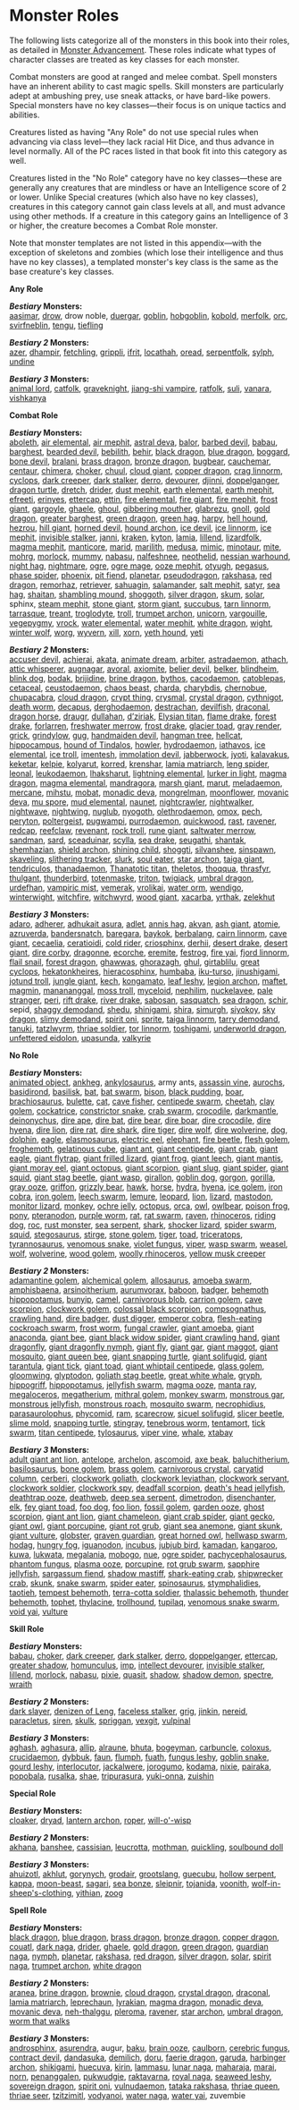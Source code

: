 # Monster Roles

The following lists categorize all of the monsters in this book into their roles, as detailed in [Monster Advancement](monsters/monsterAdvancement). These roles indicate what types of character classes are treated as key classes for each monster.

Combat monsters are good at ranged and melee combat. Spell monsters have an inherent ability to cast magic spells. Skill monsters are particularly adept at ambushing prey, use sneak attacks, or have bard-like powers. Special monsters have no key classes—their focus is on unique tactics and abilities.

Creatures listed as having "Any Role" do not use special rules when advancing via class level—they lack racial Hit Dice, and thus advance in level normally. All of the PC races listed in that book fit into this category as well.

Creatures listed in the "No Role" category have no key classes—these are generally any creatures that are mindless or have an Intelligence score of 2 or lower. Unlike Special creatures (which also have no key classes), creatures in this category cannot gain class levels at all, and must advance using other methods. If a creature in this category gains an Intelligence of 3 or higher, the creature becomes a Combat Role monster.

Note that monster templates are not listed in this appendix—with the exception of skeletons and zombies (which lose their intelligence and thus have no key classes), a templated monster's key class is the same as the base creature's key classes.

**Any Role**

**_Bestiary_ Monsters:**  
 [aasimar](monsters/aasimar#_aasimar), [drow](monsters/drow#_drow), drow noble, [duergar](monsters/duergar#_duergar), [goblin](monsters/goblin#_goblin), [hobgoblin](monsters/hobgoblin#_hobgoblin), [kobold](monsters/kobold#_kobold), [merfolk](monsters/merfolk#_merfolk), [orc](monsters/orc#_orc), [svirfneblin](monsters/svirfneblin#_svirfneblin), [tengu](monsters/tengu#_tengu), [tiefling](monsters/tiefling#_tiefling)

**_Bestiary 2_ Monsters:**  
 [azer](additionalMonsters/azer#_azer), [dhampir](additionalMonsters/dhampir#_dhampir-), [fetchling](additionalMonsters/fetchling#_fetchling), [grippli](additionalMonsters/grippli#_grippli), [ifrit](additionalMonsters/ifrit#_ifrit), [locathah](additionalMonsters/locathah#_locathah), [oread](additionalMonsters/oread#_oread-), [serpentfolk](additionalMonsters/serpentfolk#_serpentfolk), [sylph](additionalMonsters/sylph#_sylph), [undine](additionalMonsters/undine#_undine)

**_Bestiary 3_ Monsters:**  
 [animal lord](bestiary3/animalLord#_animal-lord), [catfolk](bestiary3/catfolk#_catfolk), [graveknight](bestiary3/graveknight#_graveknight), [jiang-shi vampire](bestiary3/vampire#_vampire,-jiang-shi), [ratfolk](bestiary3/ratfolk#_ratfolk), [suli](bestiary3/suli#_suli), [vanara](bestiary3/vanara#_vanara), [vishkanya](bestiary3/vishkanya#_vishkanya)

**Combat Role**

**_Bestiary_ Monsters:**  
 [aboleth](monsters/aboleth#_aboleth), [air elemental](monsters/elemental#_elemental-air), [air mephit](monsters/mephit#_mephit), [astral deva](monsters/angel#_angel-astral-deva), [balor](monsters/demon#_demon-balor), [barbed devil](monsters/devil#_devil-barbed), [babau](monsters/demon#_demon-babau), [barghest](monsters/barghest#_barghest), [bearded devil](monsters/devil#_devil-bearded), [bebilith](monsters/bebilith#_bebilith), [behir](monsters/behir#_behir), [black dragon](monsters/dragon#_chromatic-dragon-black), [blue dragon](monsters/dragon#_chromatic-dragon-blue), [boggard](monsters/boggard#_boggard), [bone devil](monsters/devil#_devil-bone), [bralani](monsters/azata#_azata-bralani), [brass dragon](monsters/dragon#_metallic-dragon-brass), [bronze dragon](monsters/dragon#_metallic-dragon-bronze), [bugbear](monsters/bugbear#_bugbear), [cauchemar](monsters/nightmare#_nightmare-cauchemar), [centaur](monsters/centaur#_centaur), [chimera](monsters/chimera#_chimera), [choker](monsters/choker#_choker), [chuul](monsters/chuul#_chuul), [cloud giant](monsters/giant#_giant-cloud), [copper dragon](monsters/dragon#_metallic-dragon-copper), [crag linnorm](monsters/linnorm#_linnorm-crag), [cyclops](monsters/cyclops#_cyclops), [dark creeper](monsters/darkCreeper#_dark-creeper), [dark stalker](monsters/darkStalker#_dark-stalker), [derro](monsters/derro#_derro), [devourer](monsters/devourer#_devourer), [djinni](monsters/genie#_genie-djinni), [doppelganger](monsters/doppelganger#_doppelganger), [dragon turtle](monsters/dragonTurtle#_dragon-turtle), [dretch](monsters/demon#_demon-dretch), [drider](monsters/drider#_drider), [dust mephit](monsters/mephit#_mephit), [earth elemental](monsters/elemental#_elemental-earth), [earth mephit](monsters/mephit#_mephit), [efreeti](monsters/genie#_genie-efreeti), [erinyes](monsters/devil#_devil-erinyes), [ettercap](monsters/ettercap#_ettercap), [ettin](monsters/ettin#_ettin), [fire elemental](monsters/elemental#_elemental-fire), [fire giant](monsters/giant#_giant-fire), [fire mephit](monsters/mephit#_mephit), [frost giant](monsters/giant#_giant-frost), [gargoyle](monsters/gargoyle#_gargoyle), [ghaele](monsters/azata#_azata-ghaele), [ghoul](monsters/ghoul#_ghoul), [gibbering mouther](monsters/gibberingMouther#_gibbering-mouther), [glabrezu](monsters/demon#_demon-glabrezu), [gnoll](monsters/gnoll#_gnoll), [gold dragon](monsters/dragon#_metallic-dragon-gold), [greater barghest](monsters/barghest#_greater-barghest), [green dragon](monsters/dragon#_chromatic-dragon-green), [green hag](monsters/greenHag#_green-hag), [harpy](monsters/harpy#_harpy), [hell hound](monsters/hellHound#_hell-hound), [hezrou](monsters/demon#_demon-hezrou), [hill giant](monsters/giant#_giant-hill), [horned devil](monsters/devil#_devil-horned), [hound archon](monsters/archon#_archon-hound), [ice devil](monsters/devil#_devil-ice), [ice linnorm](monsters/linnorm#_linnorm-ice), [ice mephit](monsters/mephit#_mephit), [invisible stalker](monsters/invisibleStalker#_invisible-stalker), [janni](monsters/genie#_genie-janni), [kraken](monsters/kraken#_kraken), [kyton](monsters/kyton#_kyton), [lamia](monsters/lamia#_lamia), [lillend](monsters/azata#_azata-lillend), [lizardfolk](monsters/lizardfolk#_lizardfolk), [magma mephit](monsters/mephit#_mephit), [manticore](monsters/manticore#_manticore), [marid](monsters/genie#_genie-marid), [marilith](monsters/demon#_demon-marilith), [medusa](monsters/medusa#_medusa), [mimic](monsters/mimic#_mimic), [minotaur](monsters/minotaur#_minotaur), [mite](monsters/mite#_mite), [mohrg](monsters/mohrg#_mohrg), [morlock](monsters/morlock#_morlock), [mummy](monsters/mummy#_mummy), [nabasu](monsters/demon#_demon-nabasu), [nalfeshnee](monsters/demon#_demon-nalfeshnee), [neothelid](monsters/neothelid#_neothelid), [nessian warhound](monsters/hellHound#_hell-hound-nessian), [night hag](monsters/nightHag#_night-hag), [nightmare](monsters/nightmare#_nightmare), [ogre](monsters/ogre#_ogre), [ogre mage](monsters/oni#_oni-ogre-mage), [ooze mephit](monsters/mephit#_mephit), [otyugh](monsters/otyugh#_otyugh), [pegasus](monsters/pegasus#_pegasus), [phase spider](monsters/phaseSpider#_phase-spider), [phoenix](monsters/phoenix#_phoenix), [pit fiend](monsters/devil#_devil-pit-fiend), [planetar](monsters/angel#_angel-planetar), [pseudodragon](monsters/pseudodragon#_pseudodragon), [rakshasa](monsters/rakshasa#_rakshasa), [red dragon](monsters/dragon#_chromatic-dragon-red), [remorhaz](monsters/remorhaz#_remorhaz), [retriever](monsters/retriever#_retriever), [sahuagin](monsters/sahuagin#_sahuagin), [salamander](monsters/salamander#_salamander), [salt mephit](monsters/mephit#_mephit), [satyr](monsters/satyr#_satyr), [sea hag](monsters/seaHag#_sea-hag), [shaitan](monsters/genie#_genie-shaitan), [shambling mound](monsters/shamblingMound#_shambling-mound), [shoggoth](monsters/shoggoth#_shoggoth), [silver dragon](monsters/dragon#_metallic-dragon-silver), [skum](monsters/skum#_skum), [solar](monsters/angel#_angel-solar), sphinx, [steam mephit](monsters/mephit#_mephit), [stone giant](monsters/giant#_giant-stone), [storm giant](monsters/giant#_giant-storm), [succubus](monsters/demon#_demon-succubus), [tarn linnorm](monsters/linnorm#_linnorm-tarn), [tarrasque](monsters/tarrasque#_tarrasque), [treant](monsters/treant#_treant), [troglodyte](monsters/troglodyte#_troglodyte), [troll](monsters/troll#_troll), [trumpet archon](monsters/archon#_archon-trumpet), [unicorn](monsters/unicorn#_unicorn), [vargouille](monsters/vargouille#_vargouille), [vegepygmy](monsters/vegepygmy#_vegepygmy), [vrock](monsters/demon#_demon-vrock), [water elemental](monsters/elemental#_elemental-water), [water mephit](monsters/mephit#_mephit), [white dragon](monsters/dragon#_chromatic-dragon-white), [wight](monsters/wight#_wight), [winter wolf](monsters/worg#_worg-winter-wolf), [worg](monsters/worg#_worg), [wyvern](monsters/wyvern#_wyvern), [xill](monsters/xill#_xill), [xorn](monsters/xill#_xill), [yeth hound](monsters/yethHound#_yeth-hound), [yeti](monsters/yeti#_yeti)

**_Bestiary 2_ Monsters:**  
 [accuser devil](additionalMonsters/devil#_devil,-accuser), [achierai](additionalMonsters/achaierai#_achaierai), [akata](additionalMonsters/akata#_akata), [animate dream](additionalMonsters/animateDream#_animate-dream), [arbiter](additionalMonsters/inevitable#_inevitable,-arbiter), [astradaemon](additionalMonsters/daemon#_daemon,-astradaemon), [athach](additionalMonsters/athach#_athach), [attic whisperer](additionalMonsters/atticWhisperer#_attic-whisperer), [augnagar](additionalMonsters/qlippoth#_qlippoth,-augnagar), [avoral](additionalMonsters/agathion#_agathion,-avoral), [axiomite](additionalMonsters/axiomite#_axiomite-), [belier devil](additionalMonsters/devil#_devil,-belier), [belker](additionalMonsters/belker#_belker), [blindheim](additionalMonsters/blindheim#_blindheim), [blink dog](additionalMonsters/blinkDog#_blink-dog), [bodak](additionalMonsters/bodak#_bodak), [brijidine](additionalMonsters/azata#_azata,-brijidine), [brine dragon](additionalMonsters/dragon#_primal-dragon,-brine), [bythos](additionalMonsters/aeon#_aeon,-bythos-), [cacodaemon](additionalMonsters/daemon#_daemon,-cacodaemon), [catoblepas](additionalMonsters/catoblepas#_catoblepas), [cetaceal](additionalMonsters/agathion#_agathion,-cetaceal), [ceustodaemon](additionalMonsters/daemon#_daemon,-ceustodaemon), [chaos beast](additionalMonsters/chaosBeast#_chaos-beast), [charda](additionalMonsters/charda#_charda), [charybdis](additionalMonsters/charybdis#_charybdis), [chernobue](additionalMonsters/qlippoth#_qlippoth,-chernobue), [chupacabra](additionalMonsters/chupacabra#_chupacabra), [cloud dragon](additionalMonsters/dragon#_primal-dragon,-cloud), [crypt thing](additionalMonsters/cryptThing#_crypt-thing), [crysmal](additionalMonsters/crysmal#_crysmal), [crystal dragon](additionalMonsters/dragon#_primal-dragon,-crystal), [cythnigot](additionalMonsters/qlippoth#_qlippoth,-cythnigot), [death worm](additionalMonsters/deathWorm#_death-worm), [decapus](additionalMonsters/decapus#_decapus), [derghodaemon](additionalMonsters/daemon#_daemon,-derghodaemon), [destrachan](additionalMonsters/destrachan#_destrachan), [devilfish](additionalMonsters/devilfish#_devilfish), [draconal](additionalMonsters/agathion#_agathion,-draconal), [dragon horse](additionalMonsters/dragonHorse#_dragon-horse), [draugr](additionalMonsters/draugr#_draugr), [dullahan](additionalMonsters/dullahan#_dullahan), [d’ziriak](additionalMonsters/dZiriak#_dziriak-), [Elysian titan](additionalMonsters/titan#_titan,-elysian), [flame drake](additionalMonsters/drake#_drake,-flame), [forest drake](additionalMonsters/drake#_drake,-forest), [forlarren](additionalMonsters/forlarren#_forlarren), [freshwater merrow](additionalMonsters/merrow#_merrow), [frost drake](additionalMonsters/drake#_drake,-frost), [glacier toad](additionalMonsters/toad#_toad,-glacier), [gray render](additionalMonsters/grayRender#_gray-render), [grick](additionalMonsters/grick#_grick), [grindylow](additionalMonsters/grindylow#_grindylow), [gug](additionalMonsters/gug#_gug), [handmaiden devil](additionalMonsters/devil#_devil,-handmaiden), [hangman tree](additionalMonsters/hangmanTree#_hangman-tree), [hellcat](additionalMonsters/hellcat#_hellcat), [hippocampus](additionalMonsters/hippocampus#_hippocampus), [hound of Tindalos](additionalMonsters/houndOfTindalos#_hound-of-tindalos), [howler](additionalMonsters/howler#_howler), [hydrodaemon](additionalMonsters/daemon#_daemon,-hydrodaemon), [iathavos](additionalMonsters/qlippoth#_qlippoth,-iathavos), [ice elemental](additionalMonsters/elemental#_elemental,-ice), [ice troll](additionalMonsters/troll#_troll,-ice), [imentesh](additionalMonsters/protean#_protean,-imentesh), [immolation devil](additionalMonsters/devil#_devil,-immolation), [jabberwock](additionalMonsters/jabberwock#_jabberwock), [jyoti](additionalMonsters/jyoti#_jyoti), [kalavakus](additionalMonsters/demon#_demon,-kalavakus), [keketar](additionalMonsters/protean#_protean,-keketar-), [kelpie](additionalMonsters/kelpie#_kelpie), [kolyarut](additionalMonsters/inevitable#_inevitable,-kolyarut), [korred](additionalMonsters/korred#_korred), [krenshar](additionalMonsters/krenshar#_krenshar-), [lamia matriarch](additionalMonsters/lamiaMatriarch#_lamia-matriarch), [leng spider](additionalMonsters/lengSpider#_leng-spider), [leonal](additionalMonsters/agathion#_agathion,-leonal), [leukodaemon](additionalMonsters/daemon#_daemon,-leukodaemon), [lhaksharut](additionalMonsters/inevitable#_inevitable,-lhaksharut), [lightning elemental](additionalMonsters/elemental#_elemental,-lightning), [lurker in light](additionalMonsters/lurkerInLight#_lurker-in-light), [magma dragon](additionalMonsters/dragon#_primal-dragon,-magma), [magma elemental](additionalMonsters/elemental#_elemental,-magma), [mandragora](additionalMonsters/mandragora#_mandragora), [marsh giant](additionalMonsters/giant#_giant,-marsh), [marut](additionalMonsters/inevitable#_inevitable,-marut), [meladaemon](additionalMonsters/daemon#_daemon,-meladaemon), [mercane](additionalMonsters/mercane#_mercane), [mihstu](additionalMonsters/mihstu#_mihstu), [mobat](additionalMonsters/bat#_bat,-mobat-), [monadic deva](additionalMonsters/angel#_angel,-monadic-deva), [mongrelman](additionalMonsters/mongrelman#_mongrelman), [moonflower](additionalMonsters/moonflower#_moonflower), [movanic deva](additionalMonsters/angel#_angel,-movanic-deva), [mu spore](additionalMonsters/muSpore#_mu-spore), [mud elemental](additionalMonsters/elemental#_elemental,-mud), [naunet](additionalMonsters/protean#_protean,-naunet-), [nightcrawler](additionalMonsters/nightshade#_nightshade,-nightcrawler), [nightwalker](additionalMonsters/nightshade#_nightshade,-nightwalker), [nightwave](additionalMonsters/nightshade#_nightshade,-nightwave), [nightwing](additionalMonsters/nightshade#_nightshade,-nightwing), [nuglub](additionalMonsters/gremlin#_gremlin,-nuglub), [nyogoth](additionalMonsters/qlippoth#_qlippoth,-nyogoth), [olethrodaemon](additionalMonsters/daemon#_daemon,-olethrodaemon), [omox](additionalMonsters/demon#_demon,-omox), [pech](additionalMonsters/pech#_pech), [peryton](additionalMonsters/peryton#_peryton), [poltergeist](additionalMonsters/poltergeist#_poltergeist), [pugwampi](additionalMonsters/gremlin#_gremlin,-pugwampi), [purrodaemon](additionalMonsters/daemon#_daemon,-purrodaemon), [quickwood](additionalMonsters/quickwood#_quickwood), [rast](additionalMonsters/rast#_rast), [ravener](additionalMonsters/ravener#_ravener), [redcap](additionalMonsters/redcap#_redcap), [reefclaw](additionalMonsters/reefclaw#_reefclaw), [revenant](additionalMonsters/revenant#_revenant), [rock troll](additionalMonsters/troll#_troll,-rock), [rune giant](additionalMonsters/giant#_giant,-rune), [saltwater merrow](additionalMonsters/merrow#_merrow), [sandman](additionalMonsters/sandman#_sandman), [sard](additionalMonsters/sard#_sard), [sceaduinar](additionalMonsters/sceaduinar#_sceaduinar), [scylla](additionalMonsters/scylla#_scylla), [sea drake](additionalMonsters/drake#_drake,-sea), [seugathi](additionalMonsters/seugathi#_seugathi), [shantak](additionalMonsters/shantak#_shantak), [shemhazian](additionalMonsters/demon#_demon,-shemhazian), [shield archon](additionalMonsters/archon#_archon,-shield), [shining child](additionalMonsters/shiningChild#_shining-child-), [shoggti](additionalMonsters/qlippoth#_qlippoth,-shoggti), [silvanshee](additionalMonsters/agathion#_agathion,-silvanshee), [sinspawn](additionalMonsters/sinspawn#_sinspawn), [skaveling](additionalMonsters/bat#_bat,-skaveling), [slithering tracker](additionalMonsters/slitheringTracker#_slithering-tracker), [slurk](additionalMonsters/slurk#_slurk-), [soul eater](additionalMonsters/soulEater#_soul-eater), [star archon](additionalMonsters/archon#_archon,-star), [taiga giant](additionalMonsters/giant#_giant,-taiga), [tendriculos](additionalMonsters/tendriculos#_tendriculos), [thanadaemon](additionalMonsters/daemon#_daemon,-thanadaemon), [Thanatotic titan](additionalMonsters/titan#_titan,-thanatotic), [theletos](additionalMonsters/aeon#_aeon,-theletos), [thoqqua](additionalMonsters/thoqqua#_thoqqua), [thrasfyr](additionalMonsters/thrasfyr#_thrasfyr), [thulgant](additionalMonsters/qlippoth#_qlippoth,-thulgant), [thunderbird](additionalMonsters/thunderbird#_thunderbird), [totenmaske](additionalMonsters/totenmaske#_totenmaske-), [triton](additionalMonsters/triton#_triton), [twigjack](additionalMonsters/twigjack#_twigjack), [umbral dragon](additionalMonsters/dragon#_primal-dragon,-umbral), [urdefhan](additionalMonsters/urdefhan#_urdefhan), [vampiric mist](additionalMonsters/vampiricMist), [vemerak](additionalMonsters/vemerak#_vemerak), [vrolikai](additionalMonsters/demon#_demon,-vrolikai), [water orm](additionalMonsters/waterOrm#_water-orm), [wendigo](additionalMonsters/wendigo#_wendigo), [winterwight](additionalMonsters/winterwight#_winterwight), [witchfire](additionalMonsters/witchfire#_witchfire), [witchwyrd](additionalMonsters/witchwyrd#_witchwyrd-), [wood giant](additionalMonsters/giant#_giant,-wood), [xacarba](additionalMonsters/xacarba#_xacarba), [yrthak](additionalMonsters/yrthak#_yrthak), [zelekhut](additionalMonsters/inevitable#_inevitable,-zelekhut)

**_Bestiary 3_ Monsters:**  
 [adaro](bestiary3/adaro#_adaro), [adherer](bestiary3/adherer#_adherer), [adhukait asura](bestiary3/asura#_asura,-adhukait), [adlet](bestiary3/adlet#_adlet), [annis hag](bestiary3/annisHag#_annis-hag), [akvan](bestiary3/div#_div,-akvan), [ash giant](bestiary3/giant#_giant,-ash), [atomie](bestiary3/atomie#_atomie), [azruverda](bestiary3/azruverda#_azruverda), [bandersnatch](bestiary3/bandersnatch#_bandersnatch), [baregara](bestiary3/baregara#_baregara), [baykok](bestiary3/baykok#_baykok), [berbalang](bestiary3/berbalang#_berbalang), [cairn linnorm](bestiary3/linnorm#_linnorm,-cairn), [cave giant](bestiary3/giant#_giant,-cave), [cecaelia](bestiary3/cecaelia#_cecaelia), [ceratioidi](bestiary3/ceratioidi#_ceratioidi), [cold rider](bestiary3/coldRider#_cold-rider), [criosphinx](bestiary3/sphinx#_sphinx,-criosphinx), [derhii](bestiary3/derhii#_derhii), [desert drake](bestiary3/drake#_drake,-desert), [desert giant](bestiary3/giant#_giant,-desert), [dire corby](bestiary3/direCorby#_dire-corby), [dragonne](bestiary3/dragonne#_dragonne), [ecorche](bestiary3/ecorche#_ecorche), [eremite](bestiary3/kyton#_kyton,-eremite), [festrog](bestiary3/festrog#_festrog), [fire yai](bestiary3/oni#_oni,-fire-yai), [fjord linnorm](bestiary3/linnorm#_linnorm,-fjord), [flail snail](bestiary3/flailSnail#_flail-snail), [forest dragon](bestiary3/dragon#_imperial-dragon,-forest), [ghawwas](bestiary3/div#_div,-ghawwas), [ghorazagh](bestiary3/ghorazagh#_ghorazagh), [ghul](bestiary3/ghul#_ghul), [girtablilu](bestiary3/girtablilu#_girtablilu), [great cyclops](bestiary3/cyclops#_cyclops,-great), [hekatonkheires](bestiary3/titan#_titan,-hekatonkheires), [hieracosphinx](bestiary3/sphinx#_sphinx,-hieracosphinx), [humbaba](bestiary3/humbaba#_humbaba), [iku-turso](bestiary3/ikuTurso#_iku-turso), [jinushigami](bestiary3/kami#_kami,-jinushigami), [jotund troll](bestiary3/troll#_troll,-jotund), [jungle giant](bestiary3/giant#_giant,-jungle), [kech](bestiary3/kech#_kech), [kongamato](bestiary3/kongamato#_kongamato), [leaf leshy](bestiary3/leshy#_leshy,-leaf), [legion archon](bestiary3/archon#_archon,-legion), [maftet](bestiary3/maftet#_maftet), [magmin](bestiary3/magmin#_magmin), [manananggal](bestiary3/manananggal#_manananggal), [moss troll](bestiary3/troll#_troll,-moss), [myceloid](bestiary3/myceloid#_myceloid), [nephilim](bestiary3/nephilim#_nephilim), [nuckelavee](bestiary3/nuckelavee#_nuckelavee), [pale stranger](bestiary3/paleStranger#_pale-stranger), [peri](bestiary3/peri#_peri), [rift drake](bestiary3/drake#_drake,-rift), [river drake](bestiary3/drake#_drake,-river), [sabosan](bestiary3/sabosan#_sabosan), [sasquatch](bestiary3/sasquatch#_sasquatch), [sea dragon](bestiary3/dragon#_imperial-dragon,-sea), [schir](bestiary3/demon#_demon,-schir), sepid, [shaggy demodand](bestiary3/demodand#_demodand,-shaggy), [shedu](bestiary3/shedu#_shedu), [shinigami](bestiary3/shinigami#_shinigami), [shira](bestiary3/div#_div,-shira), [simurgh](bestiary3/simurgh#_simurgh), [siyokoy](bestiary3/siyokoy#_siyokoy), [sky dragon](bestiary3/dragon#_imperial-dragon,-sky), [slimy demodand](bestiary3/demodand#_demodand,-slimy), [spirit oni](bestiary3/oni#_oni,-spirit), [sprite](bestiary3/sprite#_sprite), [taiga linnorm](bestiary3/linnorm#_linnorm,-taiga), [tarry demodand](bestiary3/demodand#_demodand,-tarry), [tanuki](bestiary3/tanuki#_tanuki), [tatzlwyrm](bestiary3/tatzlwyrm#_tatzlwyrm), [thriae soldier](bestiary3/thriae#_thriae-soldier), [tor linnorm](bestiary3/linnorm#_linnorm,-tor), [toshigami](bestiary3/kami#_kami,-toshigami""), [underworld dragon](bestiary3/dragon#_imperial-dragon,-underworld), [unfettered eidolon](bestiary3/eidolon#_eidolon,-unfettered), [upasunda](bestiary3/asura#_asura,-upasunda), [valkyrie](bestiary3/valkyrie#_valkyrie)

**No Role**

**_Bestiary_ Monsters:**  
 [animated object](monsters/animatedObject#_animated-object), [ankheg](monsters/ankheg#_ankheg), [ankylosaurus](monsters/dinosaur#_dinosaur-ankylosaurus), army ants, [assassin vine](monsters/assassinVine#_assassin-vine), [aurochs](monsters/herdAnimal#_herd-animal-aurochs), [basidirond](monsters/basidirond#_basidirond), [basilisk](monsters/basilisk#_basilisk), [bat](monsters/familiar#_bat), [bat swarm](monsters/bat#_bat-swarm), [bison](monsters/herdAnimal#_herd-animal-bison), [black pudding](monsters/blackPudding#_black-pudding), [boar](monsters/boar#_boar), [brachiosaurus](monsters/dinosaur#_dinosaur-brachiosaurus), [bulette](monsters/bulette#_bulette), [cat](monsters/familiar#_cat), [cave fisher](monsters/caveFisher#_cave-fisher), [centipede swarm](monsters/centipede#_centipede-swarm), [cheetah](monsters/cat#_cat-cheetah), [clay golem](monsters/golem#_golem-clay), [cockatrice](monsters/cockatrice#_cockatrice), [constrictor snake](monsters/snake#_snake-constrictor), [crab swarm](monsters/crab#_crab-swarm), [crocodile](monsters/crocodile#_crocodile), [darkmantle](monsters/darkmantle#_darkmantle), [deinonychus](monsters/dinosaur#_dinosaur-deinonychus), [dire ape](monsters/ape#_ape-dire), [dire bat](monsters/bat#_bat-dire), [dire bear](monsters/bear#_bear-dire), [dire boar](monsters/boar#_boar-dire), [dire crocodile](monsters/crocodile#_crocodile-dire), [dire hyena](monsters/hyena#_hyena-dire), [dire lion](monsters/lion#_lion-dire), [dire rat](monsters/rat#_rat-dire), [dire shark](monsters/shark#_shark-dire), [dire tiger](monsters/tiger#_tiger-dire), [dire wolf](monsters/wolf#_wolf-dire), [dire wolverine](monsters/wolverine#_wolverine-dire), [dog](monsters/dog#_dog), [dolphin](monsters/dolphin#_dolphin), [eagle](monsters/eagle#_eagle), [elasmosaurus](monsters/dinosaur#_dinosaur-elasmosaurus), [electric eel](monsters/eel#_eel-electric), [elephant](monsters/elephant#_elephant), [fire beetle](monsters/beetle#_beetle-fire), [flesh golem](monsters/golem#_golem-flesh), [froghemoth](monsters/froghemoth#_froghemoth), [gelatinous cube](monsters/gelatinousCube#_gelatinous-cube), [giant ant](monsters/ant#_ant-giant), [giant centipede](monsters/centipede#_centipede-giant), [giant crab](monsters/crab#_crab-giant), [giant eagle](monsters/eagle#_eagle-giant), [giant flytrap](monsters/flytrap#_flytrap-giant), [giant frilled lizard](monsters/lizard#_lizard-giant-frilled), [giant frog](monsters/frog#_frog-giant), [giant leech](monsters/leech#_leech-giant), [giant mantis](monsters/mantis#_mantis-giant), [giant moray eel](monsters/eel#_eel-giant-moray), [giant octopus](monsters/octopus#_octopus-giant), [giant scorpion](monsters/scorpion#_scorpion-giant), [giant slug](monsters/slug#_slug-giant), [giant spider](monsters/spider#_spider-giant), [giant squid](monsters/squid#_squid-giant), [giant stag beetle](monsters/beetle#_beetle-giant), [giant wasp](monsters/wasp#_wasp-giant), [girallon](monsters/girallon#_girallon), [goblin dog](monsters/goblinDog#_goblin-dog), [gorgon](monsters/gorgon#_gorgon), [gorilla](monsters/ape#_ape-gorilla), [gray ooze](monsters/grayOoze#_gray-ooze), [griffon](monsters/griffon#_griffon), [grizzly bear](monsters/bear#_bear-grizzly), [hawk](monsters/familiar#_hawk), [horse](monsters/horse#_horse), [hydra](monsters/hydra#_hydra), [hyena](monsters/hyena#_hyena), [ice golem](monsters/golem#_golem-ice), [iron cobra](monsters/ironCobra#_iron-cobra), [iron golem](monsters/golem#_golem-iron), [leech swarm](monsters/leech#_leech-swarm), [lemure](monsters/devil#_devil-lemure), [leopard](monsters/cat#_cat-leopard), [lion](monsters/lion#_lion), [lizard](monsters/familiar#_lizard), [mastodon](monsters/elephant#_elephant-mastodon), [monitor lizard](monsters/lizard#_lizard-monitor), [monkey](monsters/familiar#_monkey), [ochre jelly](monsters/ochreJelly#_ochre-jelly), [octopus](monsters/octopus#_octopus), [orca](monsters/dolphin#_dolphin-orca), [owl](monsters/familiar#_owl), [owlbear](monsters/owlbear#_owlbear), [poison frog](monsters/frog#_frog-poison), [pony](monsters/horse#_horse-pony), [pteranodon](monsters/dinosaur#_dinosaur-pteranodon), [purple worm](monsters/purpleWorm#_purple-worm), [rat](monsters/familiar#_rat), [rat swarm](monsters/rat#_rat-swarm), [raven](monsters/familiar#_raven), [rhinoceros](monsters/rhinoceros#_rhinoceros), [riding dog](monsters/dog#_dog-riding), [roc](monsters/roc#_roc), [rust monster](monsters/rustMonster#_rust-monster), [sea serpent](monsters/seaSerpent#_sea-serpent), [shark](monsters/shark#_shark), [shocker lizard](monsters/shockerLizard#_shocker-lizard), [spider swarm](monsters/spider#_spider-swarm), [squid](monsters/squid#_squid), [stegosaurus](monsters/dinosaur#_dinosaur-stegosaurus), [stirge](monsters/stirge#_stirge), [stone golem](monsters/golem#_golem-stone), [tiger](monsters/tiger#_tiger), [toad](monsters/familiar#_toad), [triceratops](monsters/dinosaur#_dinosaur-triceratops), [tyrannosaurus](monsters/dinosaur#_dinosaur-tyrannosaurus), [venomous snake](monsters/snake#_snake-venomous), [violet fungus](monsters/violetFungus#_violet-fungus), [viper](monsters/familiar#_viper), [wasp swarm](monsters/wasp#_wasp-swarm), [weasel](monsters/familiar#_weasel), [wolf](monsters/wolf#_wolf), [wolverine](monsters/wolverine#_wolverine), [wood golem](monsters/golem#_golem-wood), [woolly rhinoceros](monsters/rhinoceros#_rhinoceros-woolly), [yellow musk creeper](monsters/yellowMuskCreeper#_yellow-musk-creeper)

**_Bestiary 2_ Monsters:**  
 [adamantine golem](additionalMonsters/golem#_golem,-adamantine), [alchemical golem](additionalMonsters/golem#_golem,-alchemical), [allosaurus](additionalMonsters/dinosaur#_dinosaur,-allosaurus), [amoeba swarm](additionalMonsters/amoeba#_amoeba-swarm), [amphisbaena](additionalMonsters/amphisbaena#_amphisbaena), [arsinoitherium](additionalMonsters/megafauna#_megafauna,-arsinoitherium), [aurumvorax](additionalMonsters/aurumvorax#_aurumvorax), [baboon](additionalMonsters/primate#_primate,-baboon), [badger](additionalMonsters/badger#_badger), [behemoth hippopotamus](additionalMonsters/hippopotamus#_hippopotamus,-behemoth), [bunyip](additionalMonsters/bunyip#_bunyip), [camel](additionalMonsters/herdAnimal#_herd-animal,-camel-), [carnivorous blob](additionalMonsters/carnivorousBlob#_carnivorous-blob), [carrion golem](additionalMonsters/golem#_golem,-carrion), [cave scorpion](additionalMonsters/scorpion#_scorpion,-cave), [clockwork golem](additionalMonsters/golem#_golem,-clockwork), [colossal black scorpion](additionalMonsters/scorpion#_scorpion,-black-), [compsognathus](additionalMonsters/dinosaur#_dinosaur,-compsognathus), [crawling hand](additionalMonsters/crawlingHand#_crawling-hand), [dire badger](additionalMonsters/badger#_badger,-dire), [dust digger](additionalMonsters/dustDigger#_dust-digger), [emperor cobra](additionalMonsters/snake#_snake,-emperor-cobra), [flesh-eating cockroach swarm](additionalMonsters/cockroach#_cockroach,-giant), [frost worm](additionalMonsters/frostWorm#_frost-worm), [fungal crawler](additionalMonsters/fungalCrawler#_fungal-crawler), [giant amoeba](additionalMonsters/amoeba#_amoeba,-giant), [giant anaconda](additionalMonsters/snake#_snake,-giant-anaconda), [giant bee](additionalMonsters/bee#_bee,-giant-), [giant black widow spider](additionalMonsters/spider#_spider,-giant-black-widow), [giant crawling hand](additionalMonsters/crawlingHand#_crawling-hand,-giant), [giant dragonfly](additionalMonsters/dragonfly#_dragonfly,-giant), [giant dragonfly nymph](additionalMonsters/dragonfly#_dragonfly,-giant), [giant fly](additionalMonsters/fly#_fly,-giant), [giant gar](additionalMonsters/gar#_gar,-giant), [giant maggot](additionalMonsters/maggot#_maggot,-giant), [giant mosquito](additionalMonsters/mosquito#_mosquito,-giant), [giant queen bee](additionalMonsters/bee#_bee,-giant-queen), [giant snapping turtle](additionalMonsters/turtle#_turtle,-giant-snapping-), [giant solifugid](additionalMonsters/solifugid#_solifugid,-giant), [giant tarantula](additionalMonsters/spider#_spider,-giant-tarantula), [giant tick](additionalMonsters/tick#_tick,-giant), [giant toad](additionalMonsters/toad#_toad,-giant), [giant whiptail centipede](additionalMonsters/centipede#_centipede,-giant-whiptail), [glass golem](additionalMonsters/golem#_golem,-glass), [gloomwing](additionalMonsters/gloomwing#_gloomwing), [glyptodon](additionalMonsters/megafauna#_megafauna,-gylptodon), [goliath stag beetle](additionalMonsters/beetle#_beetle,-goliath-stag), [great white whale](additionalMonsters/whale#_whale,-great-white-), [gryph](additionalMonsters/gryph#_gryph), [hippogriff](additionalMonsters/hippogriff#_hippogriff), [hippopotamus](additionalMonsters/hippopotamus#_hippopotamus), [jellyfish swarm](additionalMonsters/jellyfish), [magma ooze](additionalMonsters/magmaOoze#_magma-ooze), [manta ray](additionalMonsters/ray#_ray,-manta), [megaloceros](additionalMonsters/megafauna#_megafauna,-megaloceros), [megatherium](additionalMonsters/megafauna#_megafauna,-megatherium), [mithral golem](additionalMonsters/golem#_golem,-mithral), [monkey swarm](additionalMonsters/primate#_primate,-monkey-swarm), [monstrous gar](additionalMonsters/gar#_gar), [monstrous jellyfish](additionalMonsters/jellyfish), [monstrous roach](additionalMonsters/cockroach), [mosquito swarm](additionalMonsters/mosquito), [necrophidius](additionalMonsters/necrophidius#_necrophidius), [parasaurolophus](additionalMonsters/dinosaur#_dinosaur,-parasaurolophus), [phycomid](additionalMonsters/phycomid#_phycomid), [ram](additionalMonsters/herdAnimal#_herd-animal,-ram), [scarecrow](additionalMonsters/scarecrow#_scarecrow), [sicuel solifugid](additionalMonsters/solifugid), [slicer beetle](additionalMonsters/beetle#_beetle,-slicer), [slime mold](additionalMonsters/slimeMold#_slime-mold), [snapping turtle](additionalMonsters/turtle#_turtle,-snapping), [stingray](additionalMonsters/ray#_ray,-stingray), [tenebrous worm](additionalMonsters/tenebrousWorm#_tenebrous-worm), [tentamort](additionalMonsters/tentamort#_tentamort), [tick swarm](additionalMonsters/tick#_tick-swarm), [titan centipede](additionalMonsters/centipede#_centipede,-titan), [tylosaurus](additionalMonsters/dinosaur#_dinosaur,-tylosaurus), [viper vine](additionalMonsters/viperVine#_viper-vine), [whale](additionalMonsters/whale), [xtabay](additionalMonsters/xtabay#_xtabay)

**_Bestiary 3_ Monsters:**  
 [adult giant ant lion](bestiary3/antLion#_ant-lion,-giant), [antelope](bestiary3/herdAnimal#_herd-animal,-antelope), [archelon](bestiary3/megafauna#_megafauna,-archelon), [ascomoid](bestiary3/ascomoid#_ascomoid), [axe beak](bestiary3/axeBeak#_axe-beak), [baluchitherium](bestiary3/megafauna#_megafauna,-baluchitherium), [basilosaurus](bestiary3/megafauna#_megafauna,-basilosaurus), [bone golem](bestiary3/golem#_golem,-bone), [brass golem](bestiary3/golem#_golem,-brass), [carnivorous crystal](bestiary3/carnivorousCrystal#_carnivorous-crystal), [caryatid column](bestiary3/caryatidColumn#_caryatid-column), [cerberi](bestiary3/cerberi#_cerberi), [clockwork goliath](bestiary3/clockwork#_clockwork-goliath), [clockwork leviathan](bestiary3/clockwork#_clockwork-leviathan), [clockwork servant](bestiary3/clockwork#_clockwork-servant), [clockwork soldier](bestiary3/clockwork#_clockwork-soldier), [clockwork spy](bestiary3/clockwork#_clockwork-spy), [deadfall scorpion](bestiary3/scorpion#_scorpion,-deadfall), [death's head jellyfish](bestiary3/jellyfish#_jellyfish,-death's-head), [deathtrap ooze](bestiary3/deathtrapOoze#_deathtrap-ooze), [deathweb](bestiary3/deathweb#_deathweb), [deep sea serpent](bestiary3/seaSerpent#_sea-serpent,-deep), [dimetrodon](bestiary3/dinosaur#_dinosaur,-dimetrodon), [disenchanter](bestiary3/disenchanter#_disenchanter), [elk](bestiary3/herdAnimal#_herd-animal,-elk), [fey giant toad](bestiary3/feyCreature#_fey-creature), [foo dog](bestiary3/fooCreature#_foo-creature), [foo lion](bestiary3/fooCreature#_foo-creature), [fossil golem](bestiary3/golem#_golem,-fossil), [garden ooze](bestiary3/gardenOoze#_garden-ooze), [ghost scorpion](bestiary3/scorpion#_scorpion,-ghost), [giant ant lion](bestiary3/antLion#_ant-lion,-giant), [giant chameleon](bestiary3/lizard#_lizard,-giant-chameleon), [giant crab spider](bestiary3/spider#_spider,-giant-crab), [giant gecko](bestiary3/lizard#_lizard,-giant-gecko), [giant owl](bestiary3/owl#_owl,-giant), [giant porcupine](bestiary3/porcupine#_porcupine,-giant), [giant rot grub](bestiary3/parasite#_parasite,-giant-rot-grub), [giant sea anemone](bestiary3/seaAnemone#_sea-anemone,-giant), [giant skunk](bestiary3/skunk#_skunk,-giant), [giant vulture](bestiary3/vulture#_vulture,-giant), [globster](bestiary3/globster#_globster), [graven guardian](bestiary3/gravenGuardian#_graven-guardian), [great horned owl](bestiary3/owl#_owl,-great-horned), [hellwasp swarm](bestiary3/hellwaspSwarm#_hellwasp-swarm), [hodag](bestiary3/hodag#_hodag), [hungry fog](bestiary3/hodag#_hodag), [iguanodon](bestiary3/dinosaur#_dinosaur,-iguanodon), [incubus](bestiary3/demon#_demon,-incubus), [jubjub bird](bestiary3/jubjubBird#_jubjub-bird), [kamadan](bestiary3/kamadan#_kamadan), [kangaroo](bestiary3/marsupial#_marsupial,-kangaroo), [kuwa](bestiary3/oni#_oni,-kuwa), [lukwata](bestiary3/lukwata#_lukwata), [megalania](bestiary3/megafauna#_megafauna,-megalania), [mobogo](bestiary3/mobogo#_mobogo), [nue](bestiary3/nue#_nue), [ogre spider](bestiary3/spider#_spider,-ogre), [pachycephalosaurus](bestiary3/dinosaur#_dinosaur,-pachycephalosaurus), [phantom fungus](bestiary3/phantomFungus#_phantom-fungus), [plasma ooze](bestiary3/plasmaOoze#_plasma-ooze), [porcupine](bestiary3/porcupine#_porcupine), [rot grub swarm](bestiary3/parasite#_parasite,-rot-grub-swarm), [sapphire jellyfish](bestiary3/jellyfish#_jellyfish,-sapphire), [sargassum fiend](bestiary3/sargassumFiend#_sargassum-fiend), [shadow mastiff](bestiary3/shadowMastiff#_shadow-mastiff), [shark-eating crab](bestiary3/crab#_crab,-shark-eating), [shipwrecker crab](bestiary3/crab#_crab,-shipwrecker), [skunk](bestiary3/skunk#_skunk), [snake swarm](bestiary3/snakeSwarm#_snake-swarm), [spider eater](bestiary3/spiderEater#_spider-eater), [spinosaurus](bestiary3/dinosaur#_dinosaur,-spinosaurus), [stymphalidies](bestiary3/stymphalidies#_stymphalidies), [taotieh](bestiary3/taotieh#_taotieh), [tempest behemoth](bestiary3/behemoth#_behemoth,-tempest), [terra-cotta soldier](bestiary3/terraCottaSoldier#_terra-cotta-soldier), [thalassic behemoth](bestiary3/behemoth#_behemoth,-thalassic), [thunder behemoth](bestiary3/behemoth#_behemoth,-thunder), [tophet](bestiary3/tophet#_tophet), [thylacine](bestiary3/marsupial#_marsupial,-thylacine), [trollhound](bestiary3/trollhound#_trollhound), [tupilaq](bestiary3/tupilaq#_tupilaq), [venomous snake swarm](bestiary3/snakeSwarm#_snake-swarm), [void yai](bestiary3/oni#_oni,-void-yai), [vulture](bestiary3/vulture#_vulture)

**Skill Role**

**_Bestiary_ Monsters:**  
 [babau](monsters/demon#_demon-babau), [choker](monsters/choker#_choker), [dark creeper](monsters/darkCreeper#_dark-creeper), [dark stalker](monsters/darkStalker#_dark-stalker), [derro](monsters/derro#_derro), [doppelganger](monsters/doppelganger#_doppelganger), [ettercap](monsters/ettercap#_ettercap), [greater shadow](monsters/shadow#_shadow-greater), [homunculus](monsters/homunculus#_homunculus), [imp](monsters/devil#_devil-imp), [intellect devourer](monsters/intellectDevourer#_intellect-devourer), [invisible stalker](monsters/invisibleStalker#_invisible-stalker), [lillend](monsters/azata#_azata-lillend), [morlock](monsters/morlock#_morlock), [nabasu](monsters/demon#_demon-nabasu), [pixie](monsters/pixie#_pixie), [quasit](monsters/demon#_demon-quasit), [shadow](monsters/shadow#_shadow), [shadow demon](monsters/demon#_demon-shadow), [spectre](monsters/spectre#_spectre), [wraith](monsters/wraith#_wraith)

**_Bestiary 2_ Monsters:**  
 [dark slayer](additionalMonsters/darkSlayer#_dark-slayer), [denizen of Leng](additionalMonsters/denizenOfLeng#_denizen-of-leng), [faceless stalker](additionalMonsters/facelessStalker#_faceless-stalker), [grig](additionalMonsters/grig#_grig), [jinkin](additionalMonsters/gremlin#_gremlin,-jinkin), [nereid](additionalMonsters/nereid#_nereid), [paracletus](additionalMonsters/aeon#_aeon,-paracletus), [siren](additionalMonsters/siren#_siren), [skulk](additionalMonsters/skulk#_skulk), [spriggan](additionalMonsters/spriggan#_spriggan), [vexgit](additionalMonsters/gremlin#_gremlin,-vexgit), [vulpinal](additionalMonsters/agathion#_agathion,-vulpinal)

**_Bestiary 3_ Monsters:**  
 [aghash](bestiary3/div#_div,-aghash), [aghasura](bestiary3/asura#_asura,-aghasura), [allip](bestiary3/allip#_allip), [alraune](bestiary3/alraune#_alraune), [bhuta](bestiary3/bhuta#_bhuta), [bogeyman](bestiary3/bogeyman#_bogeyman), [carbuncle](bestiary3/carbuncle#_carbuncle), [coloxus](bestiary3/demon#_demon,-coloxus), [crucidaemon](bestiary3/daemon#_daemon,-crucidaemon), [dybbuk](bestiary3/dybbuk#_dybbuk), [faun](bestiary3/faun#_faun), [flumph](bestiary3/flumph#_flumph), [fuath](bestiary3/gremlin#_gremlin,-fuath), [fungus leshy](bestiary3/leshy#_leshy,-fungus), [goblin snake](bestiary3/goblinSnake#_goblin-snake), [gourd leshy](bestiary3/leshy#_leshy,-gourd), [interlocutor](bestiary3/kyton#_kyton,-interlocutor), [jackalwere](bestiary3/jackalwere#_jackalwere), [jorogumo](bestiary3/jorogumo#_jorogumo), [kodama](bestiary3/kami#_kami,-kodama), [nixie](bestiary3/nixie#_nixie), [pairaka](bestiary3/div#_div,-pairaka), [popobala](bestiary3/popobala#_popobala), [rusalka](bestiary3/rusalka#_rusalka-), [shae](bestiary3/shae#_shae), [tripurasura](bestiary3/asura#_asura,-tripurasura), [yuki-onna](bestiary3/yukiOnna#_yuki-onna), [zuishin](bestiary3/kami#_kami,-zuishin)

**Special Role**

**_Bestiary_ Monsters:**  
 [cloaker](monsters/cloaker#_cloaker), [dryad](monsters/dryad#_dryad), [lantern archon](monsters/archon#_archon-lantern), [roper](monsters/roper#_roper), [will-o'-wisp](monsters/willOWisp#_will-o-wisp)

**_Bestiary 2_ Monsters:**  
 [akhana](additionalMonsters/aeon#_aeon,-akhana), [banshee](additionalMonsters/banshee#_banshee), [cassisian](additionalMonsters/angel#_angel,-cassisian), [leucrotta](additionalMonsters/leucrotta#_leucrotta""), [mothman](additionalMonsters/mothman#_mothman), [quickling](additionalMonsters/quickling#_quickling), [soulbound doll](additionalMonsters/soulboundDoll#_soulbound-doll)

**_Bestiary 3_ Monsters:**  
 [ahuizotl](bestiary3/ahuizotl#_ahuizotl), [akhlut](bestiary3/akhlut#_akhlut), [gorynych](bestiary3/gorynych#_gorynych), [grodair](bestiary3/grodair#_grodair), [grootslang](bestiary3/grootslang#_grootslang), [guecubu](bestiary3/guecubu#_guecubu), [hollow serpent](bestiary3/hollowSerpent#_hollow-serpent), [kappa](bestiary3/kappa#_kappa), [moon-beast](bestiary3/moonBeast#_moon-beast), [sagari](bestiary3/sagari#_sagari), [sea bonze](bestiary3/seaBonze#_sea-bonze), [sleipnir](bestiary3/sleipnir#_sleipnir), [tojanida](bestiary3/tojanida#_tojanida), [voonith](bestiary3/voonith#_voonith), [wolf-in-sheep's-clothing](bestiary3/wolfInSheepSClothing#_wolf-in-sheep's-clothing), [yithian](bestiary3/yithian#_yithian), [zoog](bestiary3/zoog#_zoog)

**Spell Role**

**_Bestiary_ Monsters:**  
 [black dragon](monsters/dragon#_chromatic-dragon-black), [blue dragon](monsters/dragon#_chromatic-dragon-blue), [brass dragon](monsters/dragon#_metallic-dragon-brass), [bronze dragon](monsters/dragon#_metallic-dragon-bronze), [copper dragon](monsters/dragon#_metallic-dragon-copper), [couatl](monsters/couatl#_couatl), [dark naga](monsters/naga#_naga-dark), [drider](monsters/drider#_drider), [ghaele](monsters/azata#_azata-ghaele), [gold dragon](monsters/dragon#_metallic-dragon-gold), [green dragon](monsters/dragon#_chromatic-dragon-green), [guardian naga](monsters/naga#_naga-guardian), [nymph](monsters/nymph#_nymph), [planetar](monsters/angel#_angel-planetar), [rakshasa](monsters/rakshasa#_rakshasa), [red dragon](monsters/dragon#_chromatic-dragon-red), [silver dragon](monsters/dragon#_metallic-dragon-silver), [solar](monsters/angel#_angel-solar), [spirit naga](monsters/naga#_naga-spirit), [trumpet archon](monsters/archon#_archon-trumpet), [white dragon](monsters/dragon#_chromatic-dragon-white)

**_Bestiary 2_ Monsters:**  
 [aranea](additionalMonsters/aranea#_aranea), [brine dragon](additionalMonsters/dragon#_primal-dragon,-brine), [brownie](additionalMonsters/brownie#_brownie), [cloud dragon](additionalMonsters/dragon#_primal-dragon,-cloud), [crystal dragon](additionalMonsters/dragon#_primal-dragon,-crystal), [draconal](additionalMonsters/agathion#_agathion,-draconal), [lamia matriarch](additionalMonsters/lamiaMatriarch#_lamia-matriarch), [leprechaun](additionalMonsters/leprechaun#_leprechaun), [lyrakian](additionalMonsters/azata#_azata,-lyrakien), [magma dragon](additionalMonsters/dragon#_primal-dragon,-magma), [monadic deva](additionalMonsters/angel#_angel,-monadic-deva), [movanic deva](additionalMonsters/angel#_angel,-movanic-deva), [neh-thalggu](additionalMonsters/nehThalggu#_neh-thalggu), [pleroma](additionalMonsters/aeon#_aeon,-pleroma), [ravener](additionalMonsters/ravener#_ravener), [star archon](additionalMonsters/archon#_archon,-star), [umbral dragon](additionalMonsters/dragon#_primal-dragon,-umbral), [worm that walks](additionalMonsters/wormThatWalks#_worm-that-walks)

**_Bestiary 3_ Monsters:**  
 [androsphinx](bestiary3/sphinx#_sphinx,-androsphinx), [asurendra](bestiary3/asura#_asura,-asurendra), augur, [baku](bestiary3/baku#_baku), [brain ooze](bestiary3/brainOoze#_brain-ooze), [caulborn](bestiary3/caulborn#_caulborn), [cerebric fungus](bestiary3/cerebricFungus#_cerebric-fungus), [contract devil](bestiary3/devil#_devil,-contract), [dandasuka](bestiary3/rakshasa#_rakshasa,-dandasuka), [demilich](bestiary3/demilich#_demilich), [doru](bestiary3/div#_div,-doru), [faerie dragon](bestiary3/dragon#_dragon,-faerie), [garuda](bestiary3/garuda#_garuda), [harbinger archon](bestiary3/archon#_archon,-harbinger), [shikigami](bestiary3/kami#_kami,-shikigami), [huecuva](bestiary3/huecuva#_huecuva), [kirin](bestiary3/kirin#_kirin), [lammasu](bestiary3/lammasu#_lammasu), [lunar naga](bestiary3/naga#_naga,-lunar), [maharaja](bestiary3/rakshasa#_rakshasa,-maharaja), [marai](bestiary3/rakshasa#_rakshasa,-marai), [norn](bestiary3/norn#_norn), [penanggalen](bestiary3/penanggalen#_penanggalen), [pukwudgie](bestiary3/pukwudgie#_pukwudgie), [raktavarna](bestiary3/rakshasa#_rakshasa,-raktavarna), [royal naga](bestiary3/naga#_naga,-royal), [seaweed leshy](bestiary3/leshy#_leshy,-seaweed), [sovereign dragon](bestiary3/dragon#_imperial-dragon,-sovereign), [spirit oni](bestiary3/oni#_oni,-spirit), [vulnudaemon](bestiary3/daemon#_daemon,-vulnudaemon), [tataka rakshasa](bestiary3/rakshasa#_rakshasa,-tataka), [thriae queen](bestiary3/thriae#_thriae-queen), [thriae seer](bestiary3/thriae#_thriae-seer), [tzitzimitl](bestiary3/tzitzimitl#_tzitzimitl), [vodyanoi](bestiary3/vodyanoi#_vodyanoi), [water naga](bestiary3/naga#_naga,-water), [water yai](bestiary3/oni#_oni,-water-yai), zuvembie

